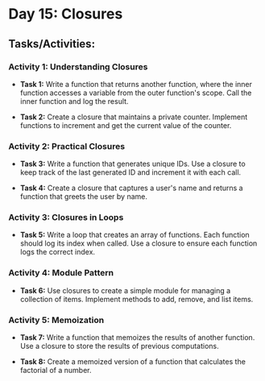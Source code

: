 # Day 15: Closures

## Tasks/Activities:

### Activity 1: Understanding Closures

- __Task 1:__ Write a function that returns another function, where the inner function accesses a variable from the outer function's scope. Call the inner function and log the result.

- __Task 2:__ Create a closure that maintains a private counter. Implement functions to increment and get the current value of the counter.

### Activity 2: Practical Closures

- __Task 3:__ Write a function that generates unique IDs. Use a closure to keep track of the last generated ID and increment it with each call.

- __Task 4:__ Create a closure that captures a user's name and returns a function that greets the user by name.

### Activity 3: Closures in Loops

- __Task 5:__ Write a loop that creates an array of functions. Each function should log its index when called. Use a closure to ensure each function logs the correct index.

### Activity 4: Module Pattern

- __Task 6:__ Use closures to create a simple module for managing a collection of items. Implement methods to add, remove, and list items.

### Activity 5: Memoization

- __Task 7:__ Write a function that memoizes the results of another function. Use a closure to store the results of previous computations.

- __Task 8:__ Create a memoized version of a function that calculates the factorial of a number.